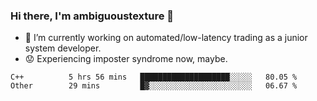 ### Hi there, I'm ambiguoustexture 👋

<!--
**ambiguoustexture/ambiguoustexture** is a ✨ _special_ ✨ repository because its `README.md` (this file) appears on your GitHub profile.

Here are some ideas to get you started:
-->
- 🔭 I’m currently working on automated/low-latency trading as a junior system developer.
- :worried: Experiencing imposter syndrome now, maybe.

<!--START_SECTION:waka-->

```text
C++          5 hrs 56 mins   ████████████████████░░░░░   80.05 %
Other        29 mins         █▓░░░░░░░░░░░░░░░░░░░░░░░   06.67 %
```

<!--END_SECTION:waka-->
